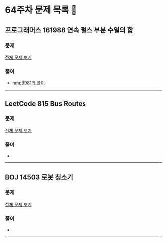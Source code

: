 # 64주차 문제 목록 📝

## 프로그래머스 161988 연속 펄스 부분 수열의 합  
### 문제
[전체 문제 보기](https://school.programmers.co.kr/learn/courses/30/lessons/161988)

### 풀이
- [nmp9981의 풀이](https://blog.naver.com/tybnasgo/223043046670)
___

## LeetCode 815 Bus Routes
### 문제
[전체 문제 보기](https://leetcode.com/problems/bus-routes/)

### 풀이
- 
___

## BOJ 14503 로봇 청소기
### 문제
[전체 문제 보기](https://www.acmicpc.net/problem/14503)

### 풀이
- 
___


